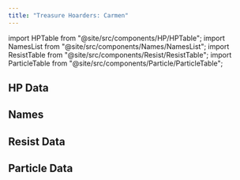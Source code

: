 ```yaml
---
title: "Treasure Hoarders: Carmen"
---
```


import HPTable from "@site/src/components/HP/HPTable";
import NamesList from "@site/src/components/Names/NamesList";
import ResistTable from "@site/src/components/Resist/ResistTable";
import ParticleTable from "@site/src/components/Particle/ParticleTable";

## HP Data

<HPTable item_key="treasurehoarderscarmen" data_src="enemy" />

## Names

<NamesList item_key="treasurehoarderscarmen" data_src="enemy" />

## Resist Data

<ResistTable item_key="treasurehoarderscarmen" data_src="enemy" />

## Particle Data

<ParticleTable item_key="treasurehoarderscarmen" data_src="enemy" />
